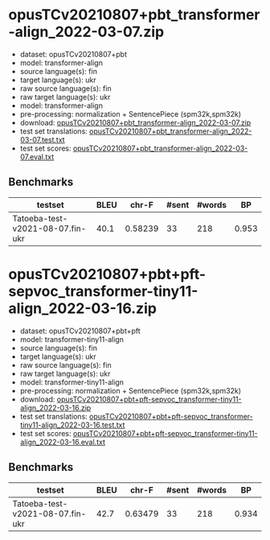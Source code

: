 # opusTCv20210807+pbt_transformer-align_2022-03-07.zip

* dataset: opusTCv20210807+pbt
* model: transformer-align
* source language(s): fin
* target language(s): ukr
* raw source language(s): fin
* raw target language(s): ukr
* model: transformer-align
* pre-processing: normalization + SentencePiece (spm32k,spm32k)
* download: [opusTCv20210807+pbt_transformer-align_2022-03-07.zip](https://object.pouta.csc.fi/Tatoeba-MT-models/fin-ukr/opusTCv20210807+pbt_transformer-align_2022-03-07.zip)
* test set translations: [opusTCv20210807+pbt_transformer-align_2022-03-07.test.txt](https://object.pouta.csc.fi/Tatoeba-MT-models/fin-ukr/opusTCv20210807+pbt_transformer-align_2022-03-07.test.txt)
* test set scores: [opusTCv20210807+pbt_transformer-align_2022-03-07.eval.txt](https://object.pouta.csc.fi/Tatoeba-MT-models/fin-ukr/opusTCv20210807+pbt_transformer-align_2022-03-07.eval.txt)

## Benchmarks

| testset | BLEU  | chr-F | #sent | #words | BP |
|---------|-------|-------|-------|--------|----|
| Tatoeba-test-v2021-08-07.fin-ukr 	| 40.1 	| 0.58239 	| 33 	| 218 	| 0.953 |


# opusTCv20210807+pbt+pft-sepvoc_transformer-tiny11-align_2022-03-16.zip

* dataset: opusTCv20210807+pbt+pft
* model: transformer-tiny11-align
* source language(s): fin
* target language(s): ukr
* raw source language(s): fin
* raw target language(s): ukr
* model: transformer-tiny11-align
* pre-processing: normalization + SentencePiece (spm32k,spm32k)
* download: [opusTCv20210807+pbt+pft-sepvoc_transformer-tiny11-align_2022-03-16.zip](https://object.pouta.csc.fi/Tatoeba-MT-models/fin-ukr/opusTCv20210807+pbt+pft-sepvoc_transformer-tiny11-align_2022-03-16.zip)
* test set translations: [opusTCv20210807+pbt+pft-sepvoc_transformer-tiny11-align_2022-03-16.test.txt](https://object.pouta.csc.fi/Tatoeba-MT-models/fin-ukr/opusTCv20210807+pbt+pft-sepvoc_transformer-tiny11-align_2022-03-16.test.txt)
* test set scores: [opusTCv20210807+pbt+pft-sepvoc_transformer-tiny11-align_2022-03-16.eval.txt](https://object.pouta.csc.fi/Tatoeba-MT-models/fin-ukr/opusTCv20210807+pbt+pft-sepvoc_transformer-tiny11-align_2022-03-16.eval.txt)

## Benchmarks

| testset | BLEU  | chr-F | #sent | #words | BP |
|---------|-------|-------|-------|--------|----|
| Tatoeba-test-v2021-08-07.fin-ukr 	| 42.7 	| 0.63479 	| 33 	| 218 	| 0.934 |

